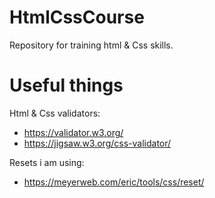 # HtmlCssCourse
Repository for training html &amp; Css skills. 

# Useful things
Html & Css validators:
- https://validator.w3.org/
- https://jigsaw.w3.org/css-validator/

Resets i am using:
- https://meyerweb.com/eric/tools/css/reset/
